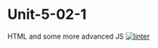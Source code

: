 # Unit-5-02-1
HTML and some more advanced JS
[![linter](https://github.com/MaathusanS/Unit-5-02-1/workflows/linter/badge.svg)](https://github.com/marketplace/actions/super-linter)
